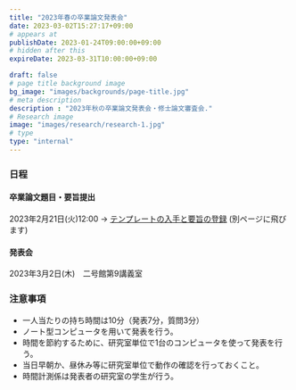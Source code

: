 ```yaml
---
title: "2023年春の卒業論文発表会"
date: 2023-03-02T15:27:17+09:00
# appears at
publishDate: 2023-01-24T09:00:00+09:00
# hidden after this
expireDate: 2023-03-31T10:00:00+09:00

draft: false
# page title background image
bg_image: "images/backgrounds/page-title.jpg"
# meta description
description : "2023年秋の卒業論文発表会・修士論文審査会."
# Research image
image: "images/research/research-1.jpg"
# type
type: "internal"
---
```


### 日程

#### 卒業論文題目・要旨提出

2023年2月21日(火)12:00 → [テンプレートの入手と要旨の登録](http://www.chem.okayama-u.ac.jp/cgi-bin/reg2.cgi/b4) (別ページに飛びます)

#### 発表会

2023年3月2日(木)　二号館第9講義室

### 注意事項

* 一人当たりの持ち時間は10分（発表7分，質問3分）
* ノート型コンピュータを用いて発表を行う。
* 時間を節約するために、研究室単位で1台のコンピュータを使って発表を行う。
* 当日早朝か、昼休み等に研究室単位で動作の確認を行っておくこと。
* 時間計測係は発表者の研究室の学生が行う。
